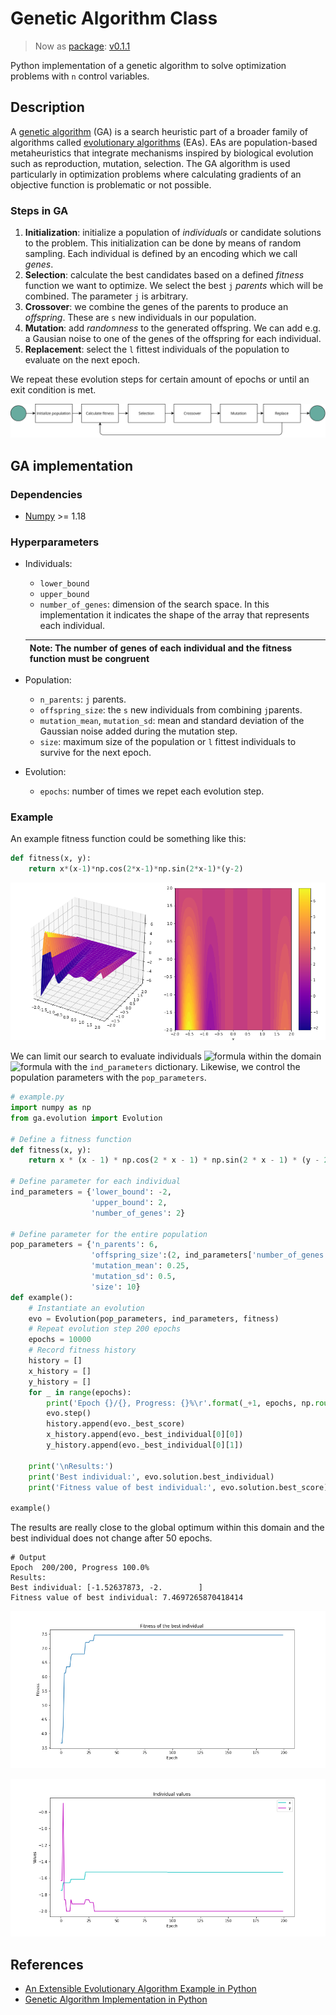 # Genetic Algorithm Class

> Now as [package](https://pypi.org/project/generic-algorithm-light/): [v0.1.1](https://pypi.org/project/generic-algorithm-light/0.1.1/)

Python implementation of a genetic algorithm to solve optimization problems with `n` control variables.

## Description

A [genetic algorithm](https://en.wikipedia.org/wiki/Genetic_algorithm) (GA) is a search heuristic part of a broader family of algorithms called [evolutionary algorithms](https://en.wikipedia.org/wiki/Evolutionary_algorithm) (EAs). EAs are population-based metaheuristics that integrate mechanisms inspired by biological evolution such as reproduction, mutation, selection. The GA algorithm is used particularly in optimization problems where calculating gradients of an objective function is problematic or not possible.

### Steps in GA

1. **Initialization**: initialize a population of _individuals_ or candidate solutions to the problem. This initialization can be done by means of random sampling. Each individual is defined by an encoding which we call _genes_.
2. **Selection**: calculate the best candidates based on a defined _fitness_ function we want to optimize. We select the best `j` _parents_ which will be combined. The parameter `j` is arbitrary.
3. **Crossover**: we combine the genes of the parents to produce an _offspring_. These are `s` new individuals in our population.
4. **Mutation**: add _randomness_ to the generated offspring. We can add e.g. a Gausian noise to one of the genes of the offspring for each individual.
5. **Replacement**: select the `l` fittest individuals of the population to evaluate on the next epoch.

We repeat these evolution steps for certain amount of epochs or until an exit condition is met.

![](public/genetic-algo.png)

## GA implementation

### Dependencies

- [Numpy](https://numpy.org/) >= 1.18

### Hyperparameters

- Individuals:

  - `lower_bound`
  - `upper_bound`
  - `number_of_genes`: dimension of the search space. In this implementation it indicates the shape of the array that represents each individual.

  | Note: The number of genes of each individual and the fitness function must be congruent |
  | --------------------------------------------------------------------------------------- |

- Population:

  - `n_parents`: `j` parents.
  - `offspring_size`: the `s` new individuals from combining `j`parents.
  - `mutation_mean`, `mutation_sd`: mean and standard deviation of the Gaussian noise added during the mutation step.
  - `size`: maximum size of the population or `l` fittest individuals to survive for the next epoch.

- Evolution:
  - `epochs`: number of times we repet each evolution step.

### Example

An example fitness function could be something like this:

```python
def fitness(x, y):
    return x*(x-1)*np.cos(2*x-1)*np.sin(2*x-1)*(y-2)
```

![](public/fitness_function.png)

We can limit our search to evaluate individuals ![formula](<https://render.githubusercontent.com/render/math?math=(x_i,y_i)>) within the domain ![formula](https://render.githubusercontent.com/render/math?math=x\in[-2,2],y\in[-2,2]) with the `ind_parameters` dictionary. Likewise, we control the population parameters with the `pop_parameters`.

```python
# example.py
import numpy as np
from ga.evolution import Evolution

# Define a fitness function
def fitness(x, y):
    return x * (x - 1) * np.cos(2 * x - 1) * np.sin(2 * x - 1) * (y - 2)

# Define parameter for each individual
ind_parameters = {'lower_bound': -2,
                  'upper_bound': 2,
                  'number_of_genes': 2}

# Define parameter for the entire population
pop_parameters = {'n_parents': 6,
                  'offspring_size':(2, ind_parameters['number_of_genes']),
                  'mutation_mean': 0.25,
                  'mutation_sd': 0.5,
                  'size': 10}
def example():
    # Instantiate an evolution
    evo = Evolution(pop_parameters, ind_parameters, fitness)
    # Repeat evolution step 200 epochs
    epochs = 10000
    # Record fitness history
    history = []
    x_history = []
    y_history = []
    for _ in range(epochs):
        print('Epoch {}/{}, Progress: {}%\r'.format(_+1, epochs, np.round(((_+1)/epochs)*100, 2)), end="")
        evo.step()
        history.append(evo._best_score)
        x_history.append(evo._best_individual[0][0])
        y_history.append(evo._best_individual[0][1])

    print('\nResults:')
    print('Best individual:', evo.solution.best_individual)
    print('Fitness value of best individual:', evo.solution.best_score)

example()
```

The results are really close to the global optimum within this domain and the best individual does not change after 50 epochs.

```
# Output
Epoch  200/200, Progress 100.0%
Results:
Best individual: [-1.52637873, -2.        ]
Fitness value of best individual: 7.4697265870418414
```

![](public/fitness_history.png)

![](public/individual_values.png)

## References

- [An Extensible Evolutionary Algorithm Example in Python](https://towardsdatascience.com/an-extensible-evolutionary-algorithm-example-in-python-7372c56a557b)
- [Genetic Algorithm Implementation in Python](https://towardsdatascience.com/genetic-algorithm-implementation-in-python-5ab67bb124a6)

